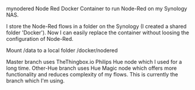 mynodered
Node Red Docker Container to run Node-Red on my Synology NAS.

I store the Node-Red flows in a folder on the Synology (I created a shared folder 'Docker'). 
Now I can easily replace the container without loosing the configuration of Node-Red.

Mount /data to a local folder /docker/nodered 

Master branch uses TheThingbox.io Philips Hue node which I used for a long time. 
Other-Hue branch uses Hue Magic node which offers more functionality and reduces complexity of my flows. This is currently the branch which I'm using.

